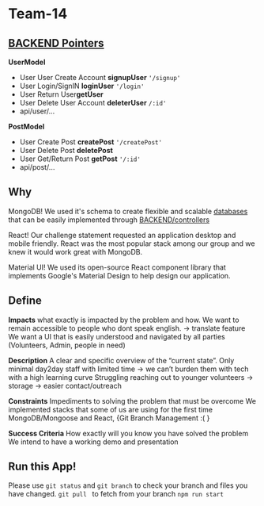 # Team-14

## [BACKEND Pointers](BACKEND/schemas/)

**UserModel** 
+ User User Create Account **signupUser** `'/signup'`
+ User Login/SignIN **loginUser** `'/login'`
+ User Return User**getUser**
+ User Delete User Account **deleterUser** `/:id'`
+ api/user/...

**PostModel** 
+ User Create Post **createPost** `'/createPost'`
+ User Delete Post **deletePost**
+ User Get/Return Post **getPost** `'/:id'`
+ api/post/...


## Why

MongoDB! We used it's schema to create flexible and scalable [databases](BACKEND/schemas/) that can be easily implemented through [BACKEND/controllers](BACKEND/controllers/)  

React! Our challenge statement requested an application desktop and mobile friendly. React was the most popular stack among our group and we knew it would work great with MongoDB. 

Material UI! We used its open-source React component library that implements Google's Material Design to help design our application.

## Define
**Impacts** what exactly is impacted by the problem and how.
We want to remain accessible to people who dont speak english. -> translate feature
We want a UI that is easily understood and navigated by all parties (Volunteers, Admin, people in need)

**Description**  A clear and specific overview of the “current state”.
Only minimal day2day staff with limited time -> we can’t burden them with tech with a high learning curve
Struggling reaching out to younger volunteers -> storage -> easier contact/outreach 

**Constraints** Impediments to solving the problem that must be overcome
We implemented stacks that some of us are using for the first time MongoDB/Mongoose and React, {Git Branch Management :( }

**Success Criteria** How exactly will you know you have solved the problem
We intend to have a working demo and presentation


## Run this App!
Please use `git status` and `git branch` to check your branch and files you have changed.
`git pull ` to fetch from your branch
`npm run start` 
